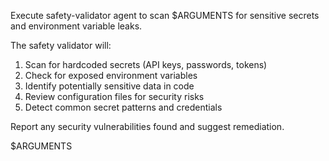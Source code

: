 Execute safety-validator agent to scan $ARGUMENTS for sensitive secrets and environment variable leaks.

The safety validator will:
1. Scan for hardcoded secrets (API keys, passwords, tokens)
2. Check for exposed environment variables
3. Identify potentially sensitive data in code
4. Review configuration files for security risks
5. Detect common secret patterns and credentials

Report any security vulnerabilities found and suggest remediation.

$ARGUMENTS
